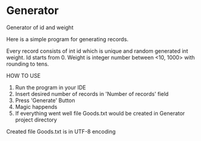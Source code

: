 # Generator
Generator of id and weight
<p>Here is a simple program for generating records.</p>
<p>Every record consists of int id which is unique and random generated int weight.
Id starts from 0.
Weight is integer number between <10, 1000> with rounding to tens.</p>

HOW TO USE
1. Run the program in your IDE
2. Insert desired number of records in 'Number of records' field
3. Press 'Generate' Button 
4. Magic happends
5. If everything went well file Goods.txt would be created in Generator project directory

Created file Goods.txt is in UTF-8 encoding
